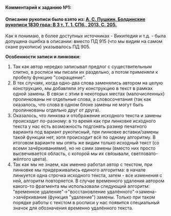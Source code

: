 **Комментарий к заданию №1:**

#### Описание рукописи было взято из: [А. С. Пушкин. Болдинские рукописи 1830 года: В 3 т. Т. 1. СПб., 2013. С. 205.](https://imwerden.de/pdf/pushkin_boldinskie_rukopisi_1830_tom1_2013.pdf "А. С. Пушкин. Болдинские рукописи")
Как я понимаю, в более доступных источниках - Википедия и т.д. - была допущена ошибка в описании: вместо ПД 915 (что мы видим на самом скане рукописи) указывалось ПД 905.

**Особенности записи и линковки:**
1) Так как автор нередко записывал предлог с существительным слитно, в росписи мы писали их раздельно, а потом применяли к пробелу функцию "сокращение".
2) В тех случаях, когда одно-два слова заменялись автором на целую конструкцию, мы добавляли эту конструкцию в текст в рамках одной замены. В связи с этим в некоторых местах (малочисленных) пролинкованы не отдельные слова, а словосочетания (так как оказалось, что слова в одном блоке замены не могут быть пролинкованы отдельно друг от друга).
3) Оказалось, что линкова и отображение исходного текста и замены происходит по-разному: в то время как при линковке исходного текста у нас есть возможность подгонять размер печатного варианта под вариант рукописный, при линковке вставки/замены такой функции нет, хотя происходит всё по одному алгоритму. В итоговом варианте мы опять же видим только исходный текст (со всеми зачёркиваниями), но не сами замены (вместо них просто высвечивается область, с которой мы их связывали, светловато-жёлтого цвета).
4) Так как мы не знаем, как именно работал автор с текстом, при линковке мы придерживались единого алгоритма: в начале линкуется одна строчка исходного текста, затем - все изменения с ней, алгоритм повторяется. В случае временного удаления автором какого-то фрагмента мы использовали следующий алгоритм: "временное удаление"->"восстановление удалённого"->замена->зачёркивание (функция "удаление") замены. Только при таком порядке работы с текстом в росписи у нас появится специальный значок для обозначения временно удалённого текста.
